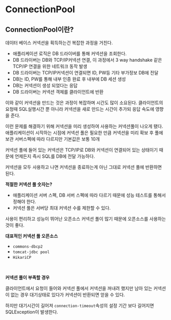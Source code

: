 # ConnectionPool


## ConnectionPool이란?
데이터 베이스 커넥션을 획득하는건 복잡한 과정을 거친다.
* 애플리케이션 로직은 DB 드라이버를 통해 커넥션을 조회한다. 
* DB 드라이버는 DB와 TCP/IP커넥션 연결, 이 과정에서 3 way handshake 같은 TCP/IP 연결을 위한 네트워크 동작 발생
* DB 드라이버는 TCP/IP커넥션이 연결되면 ID, PW등 기타 부가정보 DB에 전달
* DB는 ID, PW를 통해 내부 인증 완료 후 내부에 DB 세션 생성
* DB는 커넥션이 생성 되었다는 응답 
* DB 드라이버는 커넥션 객체를 클라이언트에 반환

이와 같이 커넥션을 만드는 것은 과정이 복잡하며 시간도 많이 소요된다. 
클라이언트의 요청때 SQL실행시간 뿐 아니라 커넥션을 새로 만드는 시간이 추가되 응답 속도에 영향을 준다. 

이런 문제를 해결하기 위해 커넥션을 미리 생성하여 사용하는 커넥션풀이 나오게 됐다. 
애플리케이션이 시작하는 시점에 커넥션 풀은 필요한 만큼 커넥션을 미리 확보 후 풀에 보관 
서버스펙에 따라 다르지만 기본값은 보통 10개 

커넥션 풀에 들어 있는 커넥션은 TCP/IP로 DB와 커넥션이 연결되어 있는 상태이기 때문에 언제든지 즉시 SQL를 DB에 전달 가능하다. 

커넥션을 모두 사용하고 나면 커넥션을 종료하는게 아닌 그대로 커넥션 풀에 반환하면 된다.

__적절한 커넥션 풀 숫자는?__
* 애플리케이션 서버 스펙, DB 서버 스펙에 따라 다르기 때문에 성능 테스트를 통해서 정해야 한다. 
* 커넥션 풀은 서버당 최대 커넥션 수를 제한할 수 있다. 

 사용이 편리하고 성능이 뛰어난 오픈소스 커넥션 풀이 많기 때문에 오픈소스를 사용하는 것이 좋다. 

 __대표적인 커넥션 풀 오픈소스__
 * `commons-dbcp2`
 * `tomcat-jdbc pool`
 * `HikariCP`

</br>

__커넥션 풀이 부족할 경우__

클라이언트에서 요청이 들어와 커넥션 풀에서 커넥션을 꺼내려 했지만 남아 있는 커넥션이 없는 경우 대기상태로 있다가 커넥션이 반환되면 얻을 수 있다. 

하지만 대기시간이 길어져 `connection-timeout`속성의 설정 기간 보다 길어지면 SQLException이 발생한다. 



